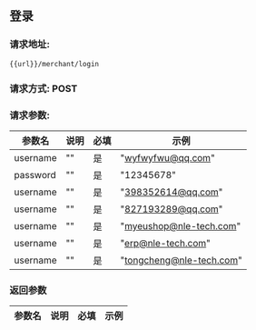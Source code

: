 ## 登录
### 请求地址:
```
{{url}}/merchant/login
```
### 请求方式: POST  
### 请求参数:  

|参数名|说明|必填|示例|  
 |---|---|---|---|  
|username|""|是|"wyfwyfwu@qq.com"|  
|password|""|是|"12345678"|  
|username|""|是|"398352614@qq.com"|  
|username|""|是|"827193289@qq.com"|  
|username|""|是|"myeushop@nle-tech.com"|  
|username|""|是|"erp@nle-tech.com"|  
|username|""|是|"tongcheng@nle-tech.com"|  
### 返回参数  

|参数名|说明|必填|示例|  
 |---|---|---|---|  
